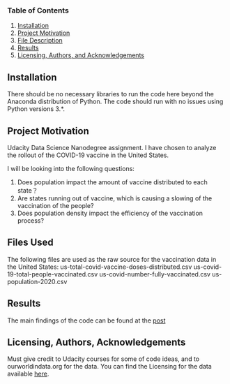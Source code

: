### Table of Contents

1. [Installation](#installation)
2. [Project Motivation](#motivation)
3. [File Description](#files)
4. [Results](#results)
5. [Licensing, Authors, and Acknowledgements](#licensing)

## Installation <a name="installation"></a>

There should be no necessary libraries to run the code here beyond the Anaconda distribution of Python. The code should run with no issues using Python versions 3.*.

## Project Motivation<a name="motivation"></a>

Udacity Data Science Nanodegree assignment.  I have chosen to analyze the rollout of the COVID-19 vaccine in the United States. 

I will be looking into the following questions:

1. Does population impact the amount of vaccine distributed to each state？
2. Are states running out of vaccine, which is causing a slowing of the vaccination of the people?
3. Does population density impact the efficiency of the vaccination process? 

## Files Used<a name="files"></a>

The following files are used as the raw source for the vaccination data in the United States:
us-total-covid-vaccine-doses-distributed.csv
us-covid-19-total-people-vaccinated.csv
us-covid-number-fully-vaccinated.csv
us-population-2020.csv

## Results<a name="results"></a>

The main findings of the code can be found at the [post](https://medium.com/@u0509421/fifa-19-complete-player-dataset-what-can-we-tell-from-it-f7343fdad020)



## Licensing, Authors, Acknowledgements<a name="licensing"></a>

Must give credit to Udacity courses for some of code ideas, and to ourworldindata.org for the data. You can find the Licensing for the data available [here](https://ourworldindata.org/us-states-vaccinations#licence).
